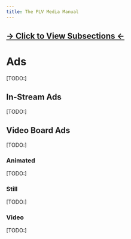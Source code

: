 ```yaml
---
title: The PLV Media Manual
---
```


## [→ Click to View Subsections ←](headers-h.dzs34si90wl8)

Ads
===

\[TODO:\]

In-Stream Ads
-------------

\[TODO:\]

Video Board Ads
---------------

\[TODO:\]

### Animated

\[TODO:\]

### Still

\[TODO:\]

### Video

\[TODO:\]